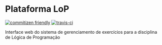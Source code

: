 # Plataforma LoP

[![commitizen friendly](https://img.shields.io/badge/commitizen-friendly-brightgreen.svg)](https://commitizen.github.io/cz-cli/)
[![travis-ci](https://img.shields.io/travis/lar-ect/plataforma-lop.svg)](https://travis-ci.org/)

Interface web do sistema de gerenciamento de exercícios para a disciplina de Lógica de Programação

<!--Acesso: [https://lar-ect.github.io/lop-web/](https://lar-ect.github.io/lop-web/)-->